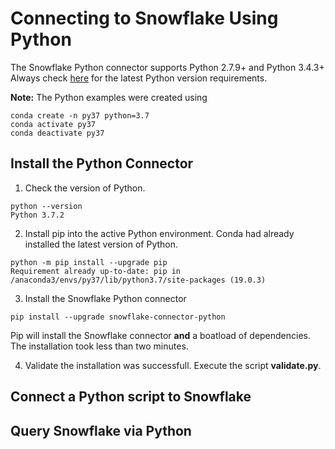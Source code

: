 # Connecting to Snowflake Using Python

The Snowflake Python connector supports Python 2.7.9+ and Python 3.4.3+  Always check [here](https://docs.snowflake.net/manuals/user-guide/python-connector.html) for the latest Python version requirements.

**Note:** The Python examples were created using 
```
conda create -n py37 python=3.7
conda activate py37
conda deactivate py37
```

## Install the Python Connector
1.  Check the version of Python.  
```
python --version
Python 3.7.2
```

2.  Install pip into the active Python environment.  Conda had already installed the latest version of Python.
```
python -m pip install --upgrade pip
Requirement already up-to-date: pip in /anaconda3/envs/py37/lib/python3.7/site-packages (19.0.3)
```

3.  Install the Snowflake Python connector
```
pip install --upgrade snowflake-connector-python
```
Pip will install the Snowflake connector **and** a boatload of dependencies.  The installation took less than two minutes.

4.  Validate the installation was successfull.
Execute the script __validate.py__.


## Connect a Python script to Snowflake

## Query Snowflake via Python
